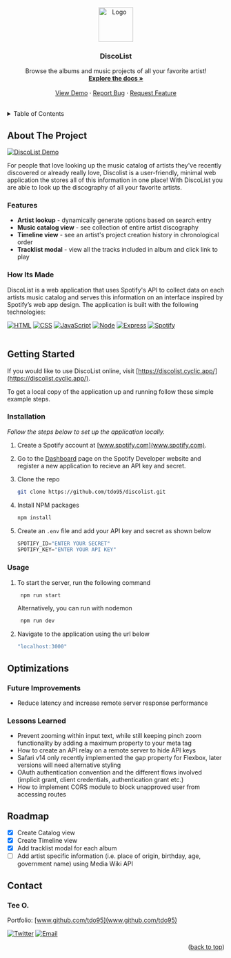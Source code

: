 <!-- This readme was adapated from a template created by Othneil Drew on Github. If you'd like to use this template visit: https://github.com/othneildrew/Best-README-Template -->
<a name="readme-top"></a>


<!-- PROJECT SHIELDS -->
<!--
*** I'm using markdown "reference style" links for readability.
*** Reference links are enclosed in brackets [ ] instead of parentheses ( ).
*** See the bottom of this document for the declaration of the reference variables
*** for contributors-url, forks-url, etc. This is an optional, concise syntax you may use.
*** https://www.markdownguide.org/basic-syntax/#reference-style-links
-->
<!-- [![Contributors][contributors-shield]][contributors-url] -->
<!-- [![Issues][issues-shield]][issues-url] -->
<!-- [![Stargazers][stars-shield]][stars-url] -->
<!-- [![MIT License][license-shield]][license-url] -->
<!-- [![LinkedIn][linkedin-shield]][linkedin-url] -->
<!-- [![Forks][forks-shield]][forks-url] -->


<!-- PROJECT LOGO -->
<br />
<div align="center">
  <a href="https://github.com/tdo95/discolist">
    <img src="https://discolist.cyclic.app/assets/Icon.png" alt="Logo" width="80" height="80">
  </a>

  <h3 align="center">DiscoList</h3>

  <p align="center">
    Browse the albums and music projects of all your favorite artist!
    <br />
    <a href="https://github.com/tdo95/discolist"><strong>Explore the docs »</strong></a>
    <br />
    <br />
    <a href="https://discolist.cyclic.app/">View Demo</a>
    ·
    <a href="https://github.com/tdo95/discolist/issues">Report Bug</a>
    ·
    <a href="https://github.com/tdo95/discolist/issues">Request Feature</a>
  </p>
</div>
<br />


<!-- TABLE OF CONTENTS -->
<details>
  <summary>Table of Contents</summary>
  <ol>
    <li>
      <a href="#about-the-project">About The Project</a>
      <ul>
      <li><a href="#features">Features</a></li>
        <li><a href="#how-its-made">How Its Made</a></li>
      </ul>
    </li>
    <li>
      <a href="#getting-started">Getting Started</a>
      <ul>
        <!-- <li><a href="#prerequisites">Prerequisites</a></li> -->
        <li><a href="#installation">Installation</a></li>
        <li><a href="#usage">Usage</a></li>
      </ul>
    </li>
    <li>
        <a href="#optimizations">Optimizations</a>
        <ul>
         <li><a href="#future-improvements">Future Improvements</a></li>
         <li><a href="#lessons-learned">Lessons Learned</a></li>
        </ul>
    </li>
    <li><a href="#roadmap">Roadmap</a></li>
    <!-- <li><a href="#contributing">Contributing</a></li> -->
    <!-- <li><a href="#license">License</a></li> -->
    <li><a href="#contact">Contact</a></li>
    <li><a href="#acknowledgments">Acknowledgments</a></li>
  </ol>
</details>


<!-- ABOUT THE PROJECT -->
## About The Project

[![DiscoList Demo][product-screenshot]](https://discolist.cyclic.app/)

For people that love looking up the music catalog of artists they've recently discovered or already really love, Discolist is a user-friendly, minimal web application the stores all of this information in one place! With DiscoList you are able to look up the discography of all your favorite artists.

### Features
- **Artist lookup** - dynamically generate options based on search entry
- **Music catalog view** - see collection of entire artist discography
- **Timeline view** - see an artist's project creation history in chronological order
- **Tracklist modal** - view all the tracks included in album and click link to play 

### How Its Made

DiscoList is a web application that uses Spotify's API to collect data on each artists music catalog and serves this information on an interface inspired by Spotify’s web app design. The application is built with the following technologies:

 [![HTML][HTML5]][HTML5-url]
 [![CSS][CSS3]][CSS3-url]
 [![JavaScript][Javascript]][Javascript-url]
 [![Node][Node.js]][Node.js-url]
 [![Express][Express.js]][Express.js-url]
 [![Spotify][Spotify-api]][Spotify-url]
<br><br>


<!-- GETTING STARTED -->
## Getting Started

If you would like to use DiscoList online, visit [https://discolist.cyclic.app/](https://discolist.cyclic.app/). 

To get a local copy of the application up and running follow these simple example steps.

<!-- ### Prerequisites

This is an example of how to list things you need to use the software and how to install them.
* npm
  ```sh
  npm install npm@latest -g
  ``` -->

### Installation

_Follow the steps below to set up the application locally._

1. Create a Spotify account at [www.spotify.com](www.spotify.com).

2. Go to the [Dashboard](https://developer.spotify.com/dashboard/) page on the Spotify Developer website and register a new application to recieve an API key and secret.

3. Clone the repo
   ```sh
   git clone https://github.com/tdo95/discolist.git
   ```
3. Install NPM packages
   ```sh
   npm install
   ```
4. Create an `.env` file and add your API key and secret as shown below
   ```js
   SPOTIFY_ID="ENTER YOUR SECRET"
   SPOTIFY_KEY="ENTER YOUR API KEY"
   ```

### Usage

1. To start the server, run the following command
   ```sh
    npm run start  
   ```
   Alternatively, you can run with nodemon
   ```sh
    npm run dev  
   ```
2. Navigate to the application using the url below
   ```sh
   "localhost:3000"
   ```


<!-- OPTIMIZATIONS -->
## Optimizations

### Future Improvements

- Reduce latency and increase remote server response performance

### Lessons Learned

- Prevent zooming within input text, while still keeping pinch zoom functionality by adding a maximum property to your meta tag
- How to create an API relay on a remote server to hide API keys
- Safari v14 only recently implemented the gap property for Flexbox, later versions will need alternative styling
- OAuth authentication convention and the different flows involved (implicit grant, client credentials, authentication grant etc.)
- How  to implement CORS module to block unapproved user from accessing routes


<!-- ROADMAP -->
## Roadmap

- [x] Create Catalog view
- [x] Create Timeline view
- [x] Add tracklist modal for each album
- [ ] Add artist specific information (i.e. place of origin, birthday, age, government name) using Media Wiki API

<!-- See the [open issues](https://github.com/tdo95/discolist/issues) for a list of proposed features (and known issues). -->


<!-- CONTRIBUTING -->
<!-- ## Contributing

Contributions are what make the open source community such an amazing place to learn, inspire, and create. Any contributions you make are **greatly appreciated**.

If you have a suggestion that would make this better, please fork the repo and create a pull request. You can also simply open an issue with the tag "enhancement".
Don't forget to give the project a star! Thanks again!

1. Fork the Project
2. Create your Feature Branch (`git checkout -b feature/AmazingFeature`)
3. Commit your Changes (`git commit -m 'Add some AmazingFeature'`)
4. Push to the Branch (`git push origin feature/AmazingFeature`)
5. Open a Pull Request

<p align="right">(<a href="#readme-top">back to top</a>)</p> -->


<!-- CONTACT -->
## Contact

### **Tee O.**
Portfolio: [www.github.com/tdo95](www.github.com/tdo95)

[![Twitter][twitter-shield]][twitter-url]
[![Email][email-shield]][email-url]

<p align="right">(<a href="#readme-top">back to top</a>)</p>


<!-- ACKNOWLEDGMENTS -->
<!-- ## Acknowledgments

Use this space to list resources you find helpful and would like to give credit to. I've included a few of my favorites to kick things off!

* [Choose an Open Source License](https://choosealicense.com)
* [GitHub Emoji Cheat Sheet](https://www.webpagefx.com/tools/emoji-cheat-sheet)
* [Malven's Flexbox Cheatsheet](https://flexbox.malven.co/)
* [Malven's Grid Cheatsheet](https://grid.malven.co/)
* [Img Shields](https://shields.io)
* [GitHub Pages](https://pages.github.com)
* [Font Awesome](https://fontawesome.com)
* [React Icons](https://react-icons.github.io/react-icons/search)

<p align="right">(<a href="#readme-top">back to top</a>)</p> -->





<!-- MARKDOWN LINKS & IMAGES -->
<!-- https://www.markdownguide.org/basic-syntax/#reference-style-links -->
<!-- Ready-Made Badges: https://github.com/Ileriayo/markdown-badges -->
[contributors-shield]: https://img.shields.io/github/contributors/tdo95/discolist.svg?style=for-the-badge
[contributors-url]: https://github.com/tdo95/discolist/graphs/contributors
[forks-shield]: https://img.shields.io/github/forks/tdo95/discolist.svg?style=for-the-badge
[forks-url]: https://github.com/tdo95/discolist/network/members
[stars-shield]: https://img.shields.io/github/stars/tdo95/discolist.svg?style=for-the-badge
[stars-url]: https://github.com/tdo95/discolist/stargazers
[issues-shield]: https://img.shields.io/github/issues/tdo95/discolist.svg?style=for-the-badge
[issues-url]: https://github.com/tdo95/discolist/issues
[license-shield]: https://img.shields.io/github/license/tdo95/discolist.svg?style=for-the-badge
[license-url]: https://github.com/tdo95/discolist/blob/master/LICENSE.txt

<!-- SOCIALS BADGES -->
[linkedin-shield]: https://img.shields.io/badge/-LinkedIn-black.svg?style=for-the-badge&logo=linkedin&colorB=555
[linkedin-url]: https://linkedin.com/in/tee-o
[twitter-shield]: https://img.shields.io/badge/Twitter-%231DA1F2.svg?style=for-the-badge&logo=Twitter&logoColor=white
[twitter-url]: https://twitter.com/teeintech
[email-shield]: https://img.shields.io/badge/tdopress@gmail.com-000000?style=for-the-badge&logo=gmail&logoColor=white
[email-url]: mailto:tdopress@gmail.com

<!-- DEMO IMAGE -->
[product-screenshot]: /discolist-demo.gif

<!-- LIBRARIES BADGES -->
[Next.js]: https://img.shields.io/badge/next.js-000000?style=for-the-badge&logo=nextdotjs&logoColor=white
[Next-url]: https://nextjs.org/
[React.js]: https://img.shields.io/badge/React-20232A?style=for-the-badge&logo=react&logoColor=61DAFB
[React-url]: https://reactjs.org/
[Vue.js]: https://img.shields.io/badge/Vue.js-35495E?style=for-the-badge&logo=vuedotjs&logoColor=4FC08D
[Vue-url]: https://vuejs.org/
[Angular.io]: https://img.shields.io/badge/Angular-DD0031?style=for-the-badge&logo=angular&logoColor=white
[Angular-url]: https://angular.io/
[Svelte.dev]: https://img.shields.io/badge/Svelte-4A4A55?style=for-the-badge&logo=svelte&logoColor=FF3E00
[Svelte-url]: https://svelte.dev/
[Laravel.com]: https://img.shields.io/badge/Laravel-FF2D20?style=for-the-badge&logo=laravel&logoColor=white
[Laravel-url]: https://laravel.com
[Bootstrap.com]: https://img.shields.io/badge/Bootstrap-563D7C?style=for-the-badge&logo=bootstrap&logoColor=white
[Bootstrap-url]: https://getbootstrap.com
[JQuery.com]: https://img.shields.io/badge/jQuery-0769AD?style=for-the-badge&logo=jquery&logoColor=white
[JQuery-url]: https://jquery.com 
[HTML5]: https://img.shields.io/badge/html5-%23E34F26.svg?style=for-the-badge&logo=html5&logoColor=white
[HTML5-url]: https://developer.mozilla.org/en-US/docs/Glossary/HTML5
[JavaScript]: https://img.shields.io/badge/javascript-090909.svg?style=for-the-badge&logo=javascript&logoColor=%23F7DF1E
[Javascript-url]: https://developer.mozilla.org/en-US/docs/Web/JavaScript
[CSS3]: https://img.shields.io/badge/css3-%231572B6.svg?style=for-the-badge&logo=css3&logoColor=white
[CSS3-url]: https://developer.mozilla.org/en-US/docs/Web/CSS
[Node.js]: https://img.shields.io/badge/node.js-333333?style=for-the-badge&logo=node.js&logoColor=44883e
[Node.js-url]: https://nodejs.org/en/
[Express.js]: https://img.shields.io/badge/express.js-%23404d59.svg?style=for-the-badge&logo=express&logoColor=%2361DAFB
[Express.js-url]: https://expressjs.com/

<!-- EXTRAS -->
[Spotify-api]: https://img.shields.io/badge/Spotify%20API-000000?style=for-the-badge&logo=spotify&logoColor=1DB954
[Spotify-url]: https://developer.spotify.com/documentation/web-api/quick-start/ 

